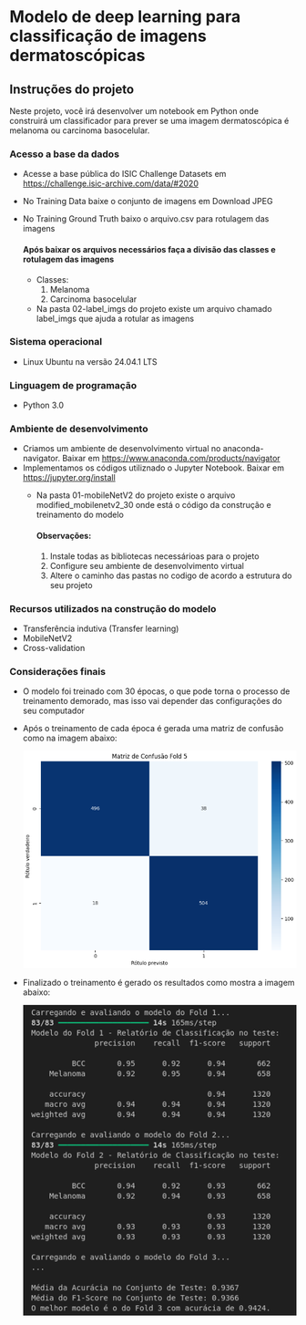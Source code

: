# Modelo de deep learning para classificação de imagens dermatoscópicas

## Instruções do projeto

Neste projeto, você irá desenvolver um notebook em Python onde construirá um classificador para prever se uma imagem dermatoscópica é melanoma ou carcinoma basocelular.

### Acesso a base da dados

* Acesse a base pública do ISIC Challenge Datasets em https://challenge.isic-archive.com/data/#2020
* No Training Data baixe o conjunto de imagens em Download JPEG
* No 	Training Ground Truth baixo o arquivo.csv para rotulagem das imagens
  
  #### Após baixar os arquivos necessários faça a divisão das classes e rotulagem das imagens
  * Classes:
    1. Melanoma
    2. Carcinoma basocelular
  * Na pasta 02-label_imgs do projeto existe um arquivo chamado label_imgs que ajuda a rotular as imagens
 
### Sistema operacional

* Linux Ubuntu na versão 24.04.1 LTS
 
### Linguagem de programação 

* Python 3.0

### Ambiente de desenvolvimento

* Criamos um ambiente de desenvolvimento virtual no anaconda-navigator. Baixar em https://www.anaconda.com/products/navigator
* Implementamos os códigos utiliznado o Jupyter Notebook. Baixar em https://jupyter.org/install
  * Na pasta 01-mobileNetV2 do projeto existe o arquivo modified_mobilenetv2_30 onde está o código da construção e treinamento do modelo

    #### Observações:
    1. Instale todas as bibliotecas necessárioas para o projeto
    2. Configure seu ambiente de desenvolvimento virtual
    3. Altere o caminho das pastas no codigo de acordo a estrutura do seu projeto
   
### Recursos utilizados na construção do modelo

* Transferência indutiva (Transfer learning)
* MobileNetV2
* Cross-validation

### Considerações finais

* O modelo foi treinado com 30 épocas, o que pode torna o processo de treinamento demorado, mas isso vai depender das configurações do seu computador
* Após o treinamento de cada época é gerada uma matriz de confusão como na imagem abaixo:
  
  ![Matriz de confusão para cada fold](https://github.com/CristianoGO/model-deep-learning-classified/blob/main/coding/01-mobileNetV2/fold_30/Screenshot%20from%202024-09-21%2015-20-55.png)

* Finalizado o treinamento é gerado os resultados como mostra a imagem abaixo:

  ![Resultados do treinamento do modelo](https://github.com/CristianoGO/model-deep-learning-classified/blob/main/coding/01-mobileNetV2/fold_30/Screenshot%20from%202024-09-21%2015-21-19.png)
